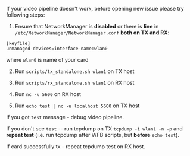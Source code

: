 If your video pipeline doesn't work, before opening new issue please
try following steps:

1. Ensure that NetworkManager is **disabled** or there is **line** in `/etc/NetworkManager/NetworkManager.conf`
**both on TX and RX**:
```
[keyfile]
unmanaged-devices=interface-name:wlan0
```
where ``wlan0`` is name of your card

2. Run ``scripts/tx_standalone.sh wlan1`` on TX host

3. Run ``scripts/rx_standalone.sh wlan1`` on RX host

4. Run ``nc -u 5600`` on RX host

5. Run ``echo test | nc -u localhost 5600`` on TX host

If you got ``test`` message - debug video pipeline.

If you don't see ``test`` -- run tcpdump on TX ``tcpdump -i wlan1 -n -p`` and **repeat test** (i.e. run tcpdump after WFB scripts, but **before** `echo test`).

If card successfully tx - repeat tcpdump test on RX host.
